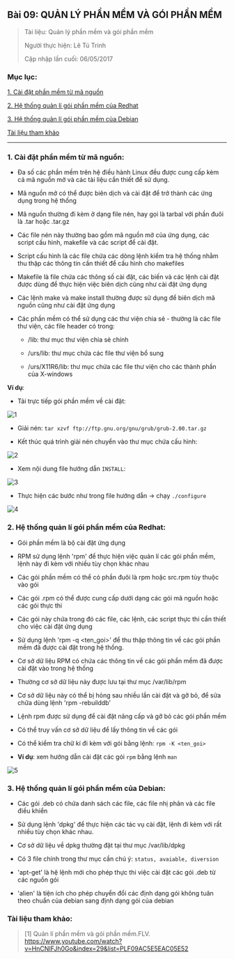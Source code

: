 ## Bài 09: QUẢN LÝ PHẦN MỀM VÀ GÓI PHẦN MỀM

> Tài liệu: Quản lý phần mềm và gói phần mềm
>
> Người thực hiện: Lê Tú Trinh
>
> Cập nhập lần cuối: 06/05/2017

### Mục lục:

[1. Cài đặt phần mềm từ mã nguồn](#1)

[2. Hệ thống quản lí gói phần mềm của Redhat](#2)

[3. Hệ thống quản lí gói phần mềm của Debian](#3)

[Tài liệu tham khảo](#4)

***

<a name="1"></a>
### 1. Cài đặt phần mềm từ mã nguồn:

- Đa số các phần mềm trên hệ điều hành Linux đều được cung cấp kèm cả mã nguồn mở và các tài liệu cần thiết để sử dụng.

- Mã nguồn mở có thể được biên dịch và cài đặt để trở thành các ứng dụng trong hệ thống

- Mã nguồn thường đi kèm ở dạng file nén, hay gọi là tarbal với phần đuôi là .tar hoặc .tar.gz

- Các file nén này thường bao gồm mã nguồn mở của ứng dụng, các script cấu hình, makefile và các script để cài đặt.

- Script cấu hình là các file chứa các dòng lệnh kiểm tra hệ thống nhằm thu thập các thông tin cần thiết để cấu hình cho makefiles

- Makefile là file chứa các thông số cài đặt, các biến và các lệnh cài đặt được dùng để thực hiện việc biên dịch cũng như cài đặt ứng dụng

- Các lệnh make và make install thường được sử dụng để biên dịch mã nguồn cũng như cài đặt ứng dụng

- Các phần mềm có thể sử dụng các thư viện chia sẻ - thường là các file thư viện, các file header có trong:

	+ /lib: thư mục thư viện chia sẻ chính

	+ /urs/lib: thư mục chứa các file thư viện bổ sung

	+ /urs/X11R6/lib: thư mục chứa các file thư viện cho các thành phần của X-windows

**Ví dụ**:

- Tải trực tiếp gói phần mềm về cài đặt:

![1]()

- Giải nén: `tar xzvf ftp://ftp.gnu.org/gnu/grub/grub-2.00.tar.gz`

- Kết thúc quá trình giải nén chuyển vào thư mục chứa cấu hình:

![2]()

- Xem nội dung file hướng dẫn `INSTALL`:

![3]()

- Thực hiện các bước như trong file hướng dẫn -> chạy `./configure`

![4]()

<a name="2"></a>
### 2. Hệ thống quản lí gói phần mềm của Redhat:

- Gói phần mềm là bộ cài đặt ứng dụng

- RPM sử dụng lệnh 'rpm' để thực hiện việc quản lí các gói phần mềm, lệnh này đi kèm với nhiều tùy chọn khác nhau

- Các gói phần mềm có thể có phần đuôi là rpm hoặc src.rpm tùy thuộc vào gói

- Các gói .rpm có thể được cung cấp dưới dạng các gói mã nguồn hoặc các gói thực thi

- Các gói này chứa trong đó các file, các lệnh, các script thực thi cần thiết cho việc cài đặt ứng dụng

- Sử dụng lệnh 'rpm -q <ten_goi>' để thu thập thông tin về các gói phần mềm đã được cài đặt trong hệ thống.

- Cơ sở dữ liệu RPM có chứa các thông tin về các gói phần mềm đã được cài đặt vào trong hệ thống

- Thường cơ sở dữ liệu này được lưu tại thư mục /var/lib/rpm

- Cơ sở dữ liệu này có thể bị hỏng sau nhiều lần cài đặt và gỡ bỏ, để sửa chữa dùng lệnh 'rpm -rebuilddb'

- Lệnh rpm được sử dụng để cài đặt nâng cấp và gỡ bỏ các gói phần mềm

- Có thể truy vấn cơ sở dữ liệu để lấy thông tin về các gói

- Có thể kiểm tra chữ kí đi kèm với gói bằng lệnh: `rpm -K <ten_goi>`

- **Ví dụ**: xem hướng dẫn cài đặt các gói `rpm` bằng lệnh `man`

![5]()

<a name="3"></a>
### 3. Hệ thống quản lí gói phần mềm của Debian:

- Các gói .deb có chứa danh sách các file, các file nhị phân và các file điều khiển

- Sử dụng lệnh 'dpkg' để thực hiện các tác vụ cài đặt, lệnh đi kèm với rất nhiều tùy chọn khác nhau.

- Cơ sở dữ liệu về dpkg thường đặt tại thư mục /var/lib/dpkg

- Có 3 file chính trong thư mục cần chú ý: `status, avaiable, diversion`

- 'apt-get' là hệ lệnh mới cho phép thực thi việc cài đặt các gói .deb từ các nguồn gói

- 'alien' là tiện ích cho phép chuyển đổi các định dạng gói không tuân theo chuẩn của debian sang định dạng gói của debian

<a name="4"></a>
### Tài liệu tham khảo:

> [1] Quản lí phần mềm và gói phần mềm.FLV. https://www.youtube.com/watch?v=HnCNIFJh0Go&index=29&list=PLF09AC5E5EAC05E52